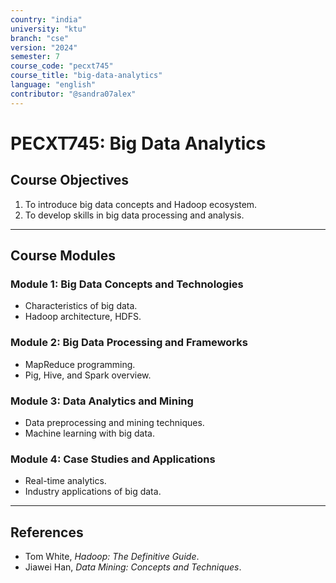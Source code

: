 ```yaml
---
country: "india"
university: "ktu"
branch: "cse"
version: "2024"
semester: 7
course_code: "pecxt745"
course_title: "big-data-analytics"
language: "english"
contributor: "@sandra07alex"
---
```


# PECXT745: Big Data Analytics

## Course Objectives
1. To introduce big data concepts and Hadoop ecosystem.
2. To develop skills in big data processing and analysis.

---

## Course Modules

### Module 1: Big Data Concepts and Technologies
- Characteristics of big data.
- Hadoop architecture, HDFS.

### Module 2: Big Data Processing and Frameworks
- MapReduce programming.
- Pig, Hive, and Spark overview.

### Module 3: Data Analytics and Mining
- Data preprocessing and mining techniques.
- Machine learning with big data.

### Module 4: Case Studies and Applications
- Real-time analytics.
- Industry applications of big data.

---

## References
- Tom White, *Hadoop: The Definitive Guide*.
- Jiawei Han, *Data Mining: Concepts and Techniques*.

